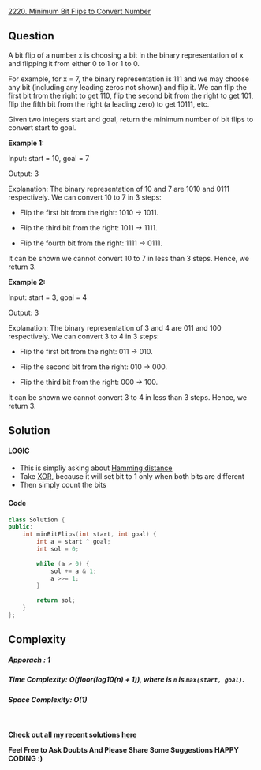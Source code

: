 [2220. Minimum Bit Flips to Convert Number](https://leetcode.com/problems/minimum-bit-flips-to-convert-number/)

## **Question**

A bit flip of a number x is choosing a bit in the binary representation of x and flipping it from either 0 to 1 or 1 to 0.

For example, for x = 7, the binary representation is 111 and we may choose any bit (including any leading zeros not shown) and flip it. We can flip the first bit from the right to get 110, flip the second bit from the right to get 101, flip the fifth bit from the right (a leading zero) to get 10111, etc.

Given two integers start and goal, return the minimum number of bit flips to convert start to goal.

 

__Example 1:__

Input: start = 10, goal = 7

Output: 3

Explanation: The binary representation of 10 and 7 are 1010 and 0111 respectively. We can convert 10 to 7 in 3 steps:

- Flip the first bit from the right: 1010 -> 1011.

- Flip the third bit from the right: 1011 -> 1111.

- Flip the fourth bit from the right: 1111 -> 0111.

It can be shown we cannot convert 10 to 7 in less than 3 steps. Hence, we return 3.

__Example 2:__

Input: start = 3, goal = 4

Output: 3

Explanation: The binary representation of 3 and 4 are 011 and 100 respectively. We can convert 3 to 4 in 3 steps:

- Flip the first bit from the right: 011 -> 010.

- Flip the second bit from the right: 010 -> 000.

- Flip the third bit from the right: 000 -> 100.

It can be shown we cannot convert 3 to 4 in less than 3 steps. Hence, we return 3.

## **Solution**


#### **LOGIC**
* This is simpliy asking about [Hamming distance](https://en.wikipedia.org/wiki/Hamming_distance)
* Take [XOR](https://en.wikipedia.org/wiki/Exclusive_or), because it will set bit to 1 only when both bits are different
* Then simply count the bits


#### **Code**  
```cpp
class Solution {
public:
    int minBitFlips(int start, int goal) {
        int a = start ^ goal;
        int sol = 0;
        
        while (a > 0) {
            sol += a & 1;
            a >>= 1;
        }
        
        return sol;
    }
};
```

## **Complexity**

##### __Apporach : 1__  
##### Time Complexity:  **O(floor(log10(n) + 1))**, where is ```n``` is ```max(start, goal)```.

##### Space Complexity: **O(1)**


<br>

 __Check out all [my](https://leetcode.com/siddp6/) recent solutions [here](https://github.com/sidd6p/LeetCode)__

 
 __Feel Free to Ask Doubts
And Please Share Some Suggestions
HAPPY CODING :)__


